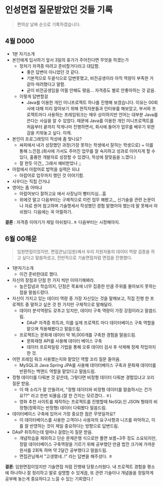 # 인성면접 질문받았던 것들 기록

> 편의상 날짜 순으로 기록하겠습니다.

## 4월 D000

- 1분 자기소개
- 본인에게 입사하기 앞서 3일의 휴가가 주어진다면 무엇을 하겠는가
  - 정처기 자격증 따려고 준비할거다라고 대답함.
    - 좋은 답변이 아니었던 것 같다.
    - 기본적으로 두괄식으로 답변못했고, 비전공생이라 아직 역량이 부족한 거 같아 따려했다고 말함.
    - 굳이 비전공생임을 어필 안해도 됐음... 자격증도 별로 안좋아하는 것 같음.
  - 이렇게 답변할걸
    - Java를 이용한 개인 미니프로젝트 하나를 진행해 보겠습니다. 이유는 00회사에 대해 미리 알아보기 위해 현직자분들과 인터뷰를 해보았고, 부서와 프로젝트마다 사용하는 프레임워크는 매우 상이하지만 언어는 대부분 Java를 쓴다는 사실을 알 수 있었다. 때문에 Java를 이용한 개인 미니프로젝트를 처음부터 끝까지 작게나마 진행하면서, 회사에 들어가 업무를 배우기 위한 감을 키워놓고 싶다. 이캐.
- 본인이 프로그래밍이 적성에 좀 맞나요?
  - 싸피에서 내가 성장했던 과정(가장 못하는 학생에서 잘하는 학생으로) + 이를 통해 느낀점.(회사에 가서도 주어진 업무를 잘 숙지하고 성과로 이어지게 할 수 있다, 훌륭한 개발자로 성장할 수 있겠다, 적성에 잘맞음을 느꼈다.)
  - 잘 한듯 이건,, 그래서 예비받았나 ;;
- 아랍에서 아랍어로 밥먹을 실력은 되냐
  - 아랍어로 업무까지 했던 것 이야기함.
- 사우디는 직접 간거냐
- 영어는 좀 어떠냐
  - 아랍어보다 잘하고요 에서 사장님이 빵터지심...흠
  - 위에것 말고 다음부터는 구체적으로 이런 업무 해봤고,,, 신기술을 관련 논문이나 자료 원어 참고하며 기술명세서 작성했던 경험 말했어야 했는데 말 못해서 아쉬웠다. 다음에는 꼭 어필하기.

**결론** : 자격증 이야기가 제일 아쉬웠다..ㅎ 다음부터는 시정해야지.



## 6월 00해운

> 임원면접이었지만, 면접관님(임원)께서 우리 지원자들의 데이터 역량 검증을 하고 싶다고 말씀하셨고, 전반적으로 기술면접처럼 면접을 진행했다.

- 1분자기소개
  - 이건 준비한대로 했다.
- 자신의 장점과 단점 한 가지 씩만 이야기해봐라.
  - 높은집념과 학습의지, 단점은 목표에 너무 집중한 만큼 주위를 돌아보지 못하는 점을 말씀드렸다.
- 자신이 가지고 있는 데이터 역량 중 가장 자신있는 것을 말해보고, 직접 진행 한 프로젝트 중 말하고 싶은 것 한 가지만 구체적으로 말해달라.
  - 데이터 분석역량도 갖추고 있지만, 데이터 구축 역량이 가장 강점이라고 말씀드림.
    - DAsP 자격증 취득과, 이를 실제 프로젝트 마다 데이터베이스 구축 역할을 맡으며 적용해봤다고 말씀드림.
  - 프로젝트는 문화재 데이터 약 16,000개를 구축한 경험을 말씀드림.
    - 문화재정 API를 사용해 데이터 베이스 구축
    - 데이터 프로파일링 기법을 통해 오류 데이터 검사 후 삭제해 정제 작업까지 한 것.
- 어떤 프레임 워크 사용했는지와 맡았던 역할 꼬리 질문 들어옴.
  -  MySQL과 Java Spring JPA를 사용해 데이터베이스 구축과 문화재 데이터를 반환하는 백앤드 역할을 맡았다고 말씀드림.
- 정형 데이터를 다뤄본 것 같은데, 그렇다면 비정형 데이터 다뤄본 경험있냐고 꼬리질문 받음.
  -  이 때 소리가 잘 안들려서, "정형 데이터와 비정형 데이터를 말씀하시는 건가요??" 라고 한번 되물음.(잘 한 건지는 모르겠다.. ㅎ)
  -  영화 추천 사이트를 제작하는 프로젝트를 진행할때 NoSQL인 JSON 형태의 비정형(정확히는 반정형) 데이터 다뤄봤다 말씀드림.
- 데이터베이스 구축에 있어서 가장 중요한 점은 무엇일까요?
  - 이 데이터베이스를 사용한 고객이나 사용자의 요구사항과 니즈를 파악하고, 이를 잘 반영하는 것이 제일 중요하다는 방향으로 답변드림.
- DAsP 취득하는데 얼마나 걸렸는지 질문 받음.
  -  개념학습을 제외하고 단순 문제은행 식으로만 풀면 보름~3주 정도 소요되지만, 정말 데이터베이스 구축역량을 기르기 위해 공부했던 만큼 법전 크기에 가까운 원서를 2회독 하며 약 2달간 공부했다고 말씀드림.
  - 면접관님께서 "고생했네..!" 라는 답변을 해주셨다. ㅎ

**결론**: 임원면접이었지만 기술면접 처럼 진행돼 당황스러웠다. 내 프로젝트 경험을 평소에 하나하나 잘 정리하고 말로 설명할 수 있게끔, 또 관련 기술이나 개념들을 정밀하게 공부해 놓는게 중요하다고 느낄 수 있는 기회였다.! 





